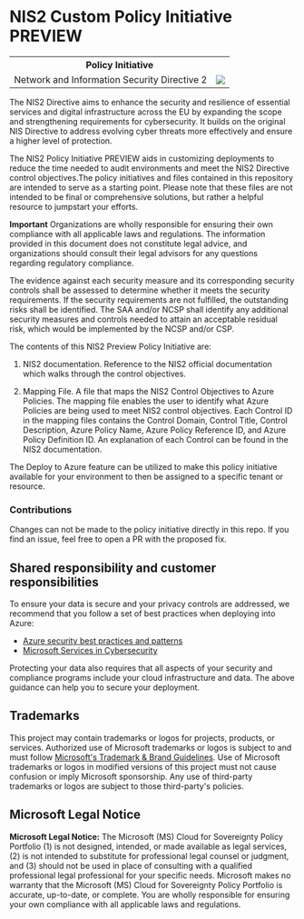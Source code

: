# NIS2 Custom Policy Initiative PREVIEW
<table>
    <tr>
        <th colspan='2' style='text-align:center'>Policy Initiative</th>
    </tr>
    <tr>
        <td>Network and Information Security Directive 2</td>
        <td>
                    <a href=https://portal.azure.com/#create/Microsoft.Template/uri/https%3A%2F%2Fraw.githubusercontent.com%2FAzure%2Findustry-policy-portfolio%2Frefs%2Fheads%2Fmain%2FARMTemplates%2FNetwork_and_Information_Security_Directive_2.json target=_blank>
                        <img src=https://aka.ms/deploytoazurebutton/>
                    </a>
                    </td>
    </tr>
</table>

 The NIS2 Directive aims to enhance the security and resilience of essential services and digital infrastructure across the EU by expanding the scope and strengthening requirements for cybersecurity. It builds on the original NIS Directive to address evolving cyber threats more effectively and ensure a higher level of protection. 
 
 The NIS2 Policy Initiative PREVIEW aids in customizing deployments to reduce the time needed to audit environments and meet the NIS2 Directive control objectives.The policy initiatives and files contained in this repository are intended to serve as a starting point. Please note that these files are not intended to be final or comprehensive solutions, but rather a helpful resource to jumpstart your efforts.

**Important** Organizations are wholly responsible for ensuring their own compliance with all applicable laws and regulations. The information provided in this document does not constitute legal advice, and organizations should consult their legal advisors for any questions regarding regulatory compliance.

The evidence against each security measure and its corresponding security controls shall be assessed to determine whether it meets the security requirements. If the security requirements are not fulfilled, the outstanding risks shall be identified. The SAA and/or NCSP shall identify any additional security measures and controls needed to attain an acceptable residual risk, which would be implemented by the NCSP and/or CSP.

The contents of this NIS2 Preview Policy Initiative are:
 1. NIS2 documentation. Reference to the NIS2 official documentation which walks through the control objectives.

 2. Mapping File. A file that maps the NIS2 Control Objectives to Azure Policies. The mapping file enables the user to identify what Azure Policies are being used to meet NIS2 control objectives. Each Control ID in the mapping files contains the Control Domain, Control Title, Control Description, Azure Policy Name, Azure Policy Reference ID, and Azure Policy Definition ID. An explanation of each Control can be found in the NIS2 documentation.

The Deploy to Azure feature can be utilized to make this policy initiative available for your environment to then be assigned to a specific tenant or resource. 

 ### Contributions
 Changes can not be made to the policy initiative directly in this repo. If you find an issue, feel free to open a PR with the proposed fix.

## Shared responsibility and customer responsibilities

To ensure your data is secure and your privacy controls are addressed, we recommend that you follow a set of best practices when deploying into Azure:

- [Azure security best practices and patterns](https://learn.microsoft.com/azure/security/fundamentals/best-practices-and-patterns)
- [Microsoft Services in Cybersecurity](https://learn.microsoft.com/azure/security/fundamentals/services-technologies)
  
Protecting your data also requires that all aspects of your security and compliance programs include your cloud infrastructure and data. The above guidance can help you to secure your deployment.

## Trademarks

This project may contain trademarks or logos for projects, products, or services. Authorized use of Microsoft
trademarks or logos is subject to and must follow
[Microsoft's Trademark & Brand Guidelines](https://www.microsoft.com/legal/intellectualproperty/trademarks/usage/general).
Use of Microsoft trademarks or logos in modified versions of this project must not cause confusion or imply Microsoft sponsorship.
Any use of third-party trademarks or logos are subject to those third-party's policies.

## Microsoft Legal Notice

**Microsoft Legal Notice:** The Microsoft (MS) Cloud for Sovereignty Policy Portfolio (1) is not designed, intended, or made available as legal services, (2) is not intended to substitute for professional legal counsel or judgment, and (3) should not be used in place of consulting with a qualified professional legal professional for your specific needs. Microsoft makes no warranty that the Microsoft (MS) Cloud for Sovereignty Policy Portfolio is accurate, up-to-date, or complete. You are wholly responsible for ensuring your own compliance with all applicable laws and regulations. 

